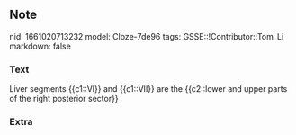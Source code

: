 ## Note
nid: 1661020713232
model: Cloze-7de96
tags: GSSE::!Contributor::Tom_Li
markdown: false

### Text
<div>
  Liver segments {{c1::VI}} and {{c1::VII}} are the {{c2::lower and
  upper parts of the right posterior sector}}
</div>

### Extra

